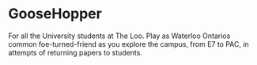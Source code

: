 # GooseHopper
 For all the University students at The Loo. Play as Waterloo Ontarios common foe-turned-friend as you explore the campus, from E7 to PAC, in attempts of returning papers to students.
